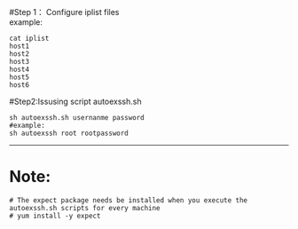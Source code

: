 #Step 1： Configure iplist files<br>
example:
```
cat iplist
host1
host2
host3
host4
host5
host6
```
#Step2:Issusing script autoexssh.sh
```
sh autoexssh.sh usernanme password
#example:
sh autoexssh root rootpassword
```
---
<h1>Note:</h1>

```
# The expect package needs be installed when you execute the autoexssh.sh scripts for every machine
# yum install -y expect
```
